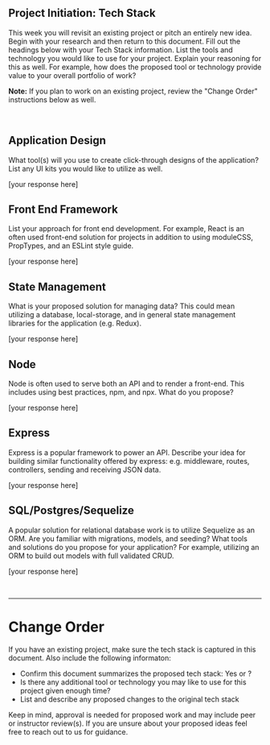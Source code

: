 ## Project Initiation: Tech Stack
This week you will revisit an existing project or pitch an entirely new idea. Begin with your research and then return to this document. Fill out the headings below with your Tech Stack information. List the tools and technology you would like to use for your project. Explain your reasoning for this as well. For example, how does the proposed tool or technology provide value to your overall portfolio of work? 
  

**Note:** If you plan to work on an existing project, review the "Change Order" instructions below as well.  


<br>


## Application Design

What tool(s) will you use to create click-through designs of the application? List any UI kits you would like to utilize as well. 

[your response here]


## Front End Framework

List your approach for front end development. For example, React is an often used front-end solution for projects in addition to using moduleCSS, PropTypes, and an ESLint style guide.   

[your response here]


## State Management

What is your proposed solution for managing data? This could mean utilizing a database, local-storage, and in general state management libraries for the application (e.g. Redux).    

[your response here]


## Node

Node is often used to serve both an API and to render a front-end. This includes using best practices, npm, and npx. What do you propose? 

[your response here]


## Express

Express is a popular framework to power an API. Describe your idea for building similar functionality offered by express: e.g. middleware, routes, controllers, sending and receiving JSON data.

[your response here]


## SQL/Postgres/Sequelize

A popular solution for relational database work is to utilize Sequelize as an ORM. Are you familiar with migrations, models, and seeding? What tools and solutions do you propose for your application? For example, utilizing an ORM to build out models with full validated CRUD.

[your response here]


<br>

***

# Change Order
If you have an existing project, make sure the tech stack is captured in this document. Also include the following informaton:

* Confirm this document summarizes the proposed tech stack: Yes or ? 
* Is there any additional tool or technology you may like to use for this project given enough time?
* List and describe any proposed changes to the original tech stack

Keep in mind, approval is needed for proposed work and may include peer or instructor review(s). If you are unsure about your proposed ideas feel free to reach out to us for guidance.   





